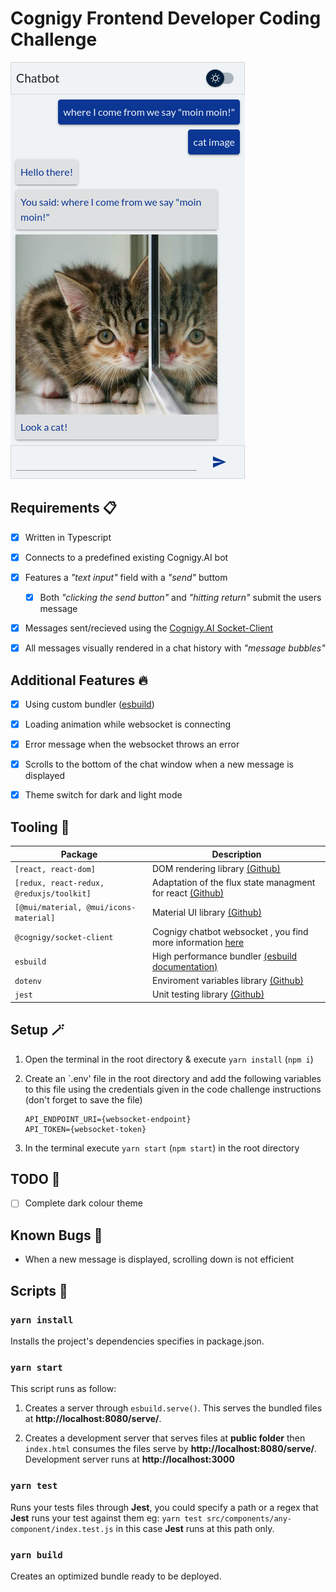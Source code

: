 # Cognigy Frontend Developer Coding Challenge

![Preview of the chatbot app](/screenshot/preview.png)

## Requirements :clipboard:

- [x] Written in Typescript

- [x] Connects to a predefined existing Cognigy.AI bot

- [x] Features a _"text input"_ field with a _"send"_ buttom

  - [x] Both _"clicking the send button"_ and _"hitting return"_ submit the users message

- [x] Messages sent/recieved using the [Cognigy.AI Socket-Client](https://github.com/Cognigy/SocketClient)

- [x] All messages visually rendered in a chat history with _"message bubbles"_

## Additional Features :fire:

- [x] Using custom bundler ([esbuild](https://esbuild.github.io/))

- [x] Loading animation while websocket is connecting

- [x] Error message when the websocket throws an error

- [x] Scrolls to the bottom of the chat window when a new message is displayed

- [x] Theme switch for dark and light mode

## Tooling :toolbox:

| Package                                  | Description                                                                                           |
| ---------------------------------------- | ----------------------------------------------------------------------------------------------------- |
| `[react, react-dom]`                     | DOM rendering library [(Github)](https://github.com/facebook/react)                                   |
| `[redux, react-redux, @reduxjs/toolkit]` | Adaptation of the flux state managment for react [(Github)](https://github.com/reduxjs/redux)         |
| `[@mui/material, @mui/icons-material]`   | Material UI library [(Github)](https://github.com/mui/material-ui)                                    |
| `@cognigy/socket-client`                 | Cognigy chatbot websocket , you find more information [here](https://github.com/Cognigy/SocketClient) |
| `esbuild`                                | High performance bundler [(esbuild documentation)](https://esbuild.github.io/)                        |
| `dotenv`                                 | Enviroment variables library [(Github)](https://github.com/motdotla/dotenv)                           |
| `jest`                                   | Unit testing library [(Github)](https://github.com/facebook/jest)                                     |

## Setup :magic_wand:

1. Open the terminal in the root directory & execute `yarn install` (`npm i`)

1. Create an `.env' file in the root directory and add the following variables to this file using the credentials given in the code challenge instructions (don't forget to save the file)

   ```env
   API_ENDPOINT_URI={websocket-endpoint}
   API_TOKEN={websocket-token}
   ```

1. In the terminal execute `yarn start` (`npm start`) in the root directory

## TODO :construction:

- [ ] Complete dark colour theme

## Known Bugs :lady_beetle:

- When a new message is displayed, scrolling down is not efficient

## Scripts :scroll:

### `yarn install`

Installs the project's dependencies specifies in package.json.

### `yarn start`

This script runs as follow:

1. Creates a server through `esbuild.serve()`. This serves the bundled files at **http://localhost:8080/serve/**.

2. Creates a development server that serves files at **public folder** then `index.html` consumes the files serve by **http://localhost:8080/serve/**. Development server runs at **http://localhost:3000**

### `yarn test`

Runs your tests files through **Jest**, you could specify a path or a regex that **Jest** runs your test against them eg: `yarn test src/components/any-component/index.test.js` in this case **Jest** runs at this path only.

### `yarn build`

Creates an optimized bundle ready to be deployed.
